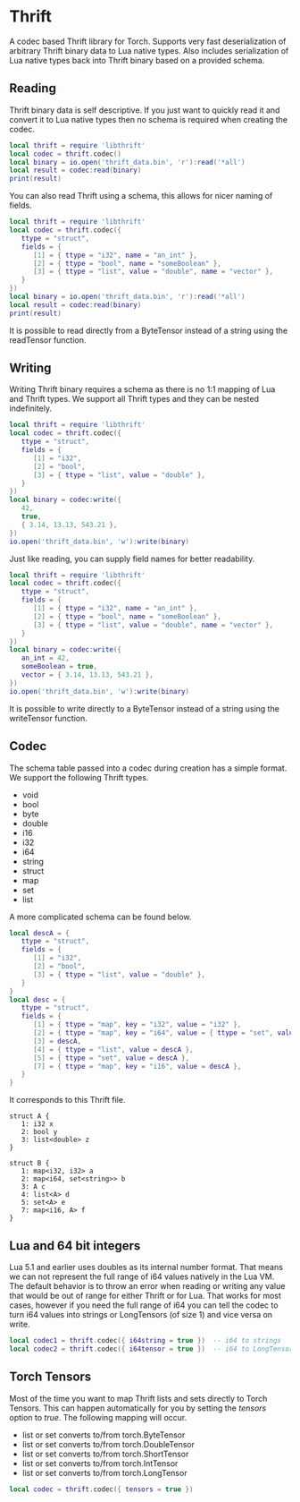Thrift
======

A codec based Thrift library for Torch. Supports very fast deserialization of
arbitrary Thrift binary data to Lua native types. Also includes serialization
of Lua native types back into Thrift binary based on a provided schema.

Reading
-------

Thrift binary data is self descriptive. If you just want to quickly
read it and convert it to Lua native types then no schema is required
when creating the codec.

```lua
local thrift = require 'libthrift'
local codec = thrift.codec()
local binary = io.open('thrift_data.bin', 'r'):read('*all')
local result = codec:read(binary)
print(result)
```

You can also read Thrift using a schema, this allows for nicer
naming of fields.

```lua
local thrift = require 'libthrift'
local codec = thrift.codec({
   ttype = "struct",
   fields = {
      [1] = { ttype = "i32", name = "an_int" },
      [2] = { ttype = "bool", name = "someBoolean" },
      [3] = { ttype = "list", value = "double", name = "vector" },
   }
})
local binary = io.open('thrift_data.bin', 'r'):read('*all')
local result = codec:read(binary)
print(result)
```

It is possible to read directly from a ByteTensor instead of
a string using the readTensor function.

Writing
-------

Writing Thrift binary requires a schema as there is no 1:1 mapping
of Lua and Thrift types. We support all Thrift types and they can
be nested indefinitely.

```lua
local thrift = require 'libthrift'
local codec = thrift.codec({
   ttype = "struct",
   fields = {
      [1] = "i32",
      [2] = "bool",
      [3] = { ttype = "list", value = "double" },
   }
})
local binary = codec:write({
   42,
   true,
   { 3.14, 13.13, 543.21 },
})
io.open('thrift_data.bin', 'w'):write(binary)
```

Just like reading, you can supply field names for
better readability.

```lua
local thrift = require 'libthrift'
local codec = thrift.codec({
   ttype = "struct",
   fields = {
      [1] = { ttype = "i32", name = "an_int" },
      [2] = { ttype = "bool", name = "someBoolean" },
      [3] = { ttype = "list", value = "double", name = "vector" },
   }
})
local binary = codec:write({
   an_int = 42,
   someBoolean = true,
   vector = { 3.14, 13.13, 543.21 },
})
io.open('thrift_data.bin', 'w'):write(binary)
```

It is possible to write directly to a ByteTensor instead of
a string using the writeTensor function.

Codec
-----

The schema table passed into a codec during creation has a simple
format. We support the following Thrift types.

   - void
   - bool
   - byte
   - double
   - i16
   - i32
   - i64
   - string
   - struct
   - map
   - set
   - list

A more complicated schema can be found below.

```lua
local descA = {
   ttype = "struct",
   fields = {
      [1] = "i32",
      [2] = "bool",
      [3] = { ttype = "list", value = "double" },
   }
}
local desc = {
   ttype = "struct",
   fields = {
      [1] = { ttype = "map", key = "i32", value = "i32" },
      [2] = { ttype = "map", key = "i64", value = { ttype = "set", value = "string" } },
      [3] = descA,
      [4] = { ttype = "list", value = descA },
      [5] = { ttype = "set", value = descA },
      [7] = { ttype = "map", key = "i16", value = descA },
   }
}
```

It corresponds to this Thrift file.

```thrift
struct A {
   1: i32 x
   2: bool y
   3: list<double> z
}

struct B {
   1: map<i32, i32> a
   2: map<i64, set<string>> b
   3: A c
   4: list<A> d
   5: set<A> e
   7: map<i16, A> f
}
```

Lua and 64 bit integers
-----------------------

Lua 5.1 and earlier uses doubles as its internal number format.
That means we can not represent the full range of i64 values
natively in the Lua VM. The default behavior is to throw an error
when reading or writing any value that would be out of range
for either Thrift or for Lua. That works for most cases,
however if you need the full range of i64 you can tell the
codec to turn i64 values into strings or LongTensors (of size 1)
and vice versa on write.

```lua
local codec1 = thrift.codec({ i64string = true })  -- i64 to strings
local codec2 = thrift.codec({ i64tensor = true })  -- i64 to LongTensors
```

Torch Tensors
-------------

Most of the time you want to map Thrift lists and sets directly
to Torch Tensors. This can happen automatically for you by setting
the *tensors* option to *true*. The following mapping will occur.

   * list<byte> or set<byte> converts to/from torch.ByteTensor
   * list<double> or set<double> converts to/from torch.DoubleTensor
   * list<i16> or set<i16> converts to/from torch.ShortTensor
   * list<i32> or set<i32> converts to/from torch.IntTensor
   * list<i64> or set<i64> converts to/from torch.LongTensor

```lua
local codec = thrift.codec({ tensors = true })
```
